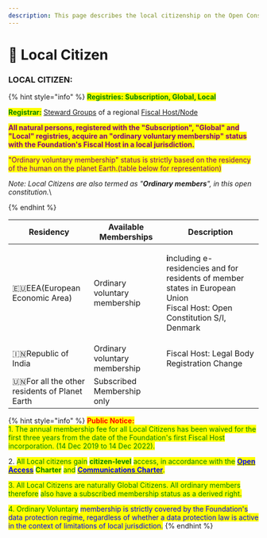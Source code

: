 ```yaml
---
description: This page describes the local citizenship on the Open Constitution Network.
---
```


# 🧗 Local Citizen

### **LOCAL CITIZEN:**

{% hint style="info" %}
<mark style="color:green;">**Registries: Subscription, Global, Local**</mark>

<mark style="color:green;">**Registrar:**</mark> [Steward Groups](../steward-group.md) of a regional [Fiscal Host/Node](broken-reference)

<mark style="color:purple;">**All natural persons, registered with the "Subscription", "Global" and "Local" registries, acquire an "ordinary voluntary membership" status with the Foundation's Fiscal Host in a local jurisdiction.**</mark>

<mark style="color:purple;">"Ordinary voluntary membership" status is strictly based on the residency of the human on the planet Earth.(table below for representation)</mark>

_Note: Local Citizens are also termed as "**Ordinary members**", in this open constitution._\

{% endhint %}

| Residency                                       | Available Memberships          | Description                                                                                                                                             |
| ----------------------------------------------- | ------------------------------ | ------------------------------------------------------------------------------------------------------------------------------------------------------- |
| 🇪🇺EEA(European Economic Area)                 | Ordinary voluntary membership  | <p><strong>i</strong>ncluding e-residencies and for residents of member states in European Union<br>Fiscal Host: Open Constitution S/I, Denmark<br></p> |
| 🇮🇳Republic of India                           | Ordinary voluntary membership  | Fiscal Host: Legal Body Registration Change                                                                                                             |
| 🇺🇳For all the other residents of Planet Earth | Subscribed Membership only     |                                                                                                                                                         |

{% hint style="info" %}
<mark style="color:red;">**Public Notice:**</mark>\
<mark style="color:green;">1. The annual membership fee for all Local Citizens has been waived for the first three years from the date of the Foundation's first Fiscal Host incorporation. (14 Dec 2019 to 14 Dec 2022).</mark>

2\. <mark style="color:green;">All Local citizens gain</mark> <mark style="color:green;"></mark><mark style="color:green;">**citizen-level**</mark> <mark style="color:green;"></mark><mark style="color:green;">access, in accordance with the</mark> [<mark style="color:blue;">**Open Access**</mark>](../../charters/open-access-charter.md) <mark style="color:green;">**Charter**</mark> <mark style="color:green;"></mark><mark style="color:green;">and</mark> [<mark style="color:blue;">**Communications Charter**</mark>](../../charters/communications-charter.md)<mark style="color:green;">.</mark>

<mark style="color:green;">3. All Local Citizens are naturally Global Citizens. All ordinary members therefore</mark> <mark style="color:green;">also have a subscribed membership status as a derived right.</mark>&#x20;

<mark style="color:green;">4. Ordinary Voluntary</mark> <mark style="color:blue;">membership is strictly covered by the Foundation's data protection regime, regardless of whether a data protection law is active in the context of limitations of local jurisdiction.</mark>
{% endhint %}

